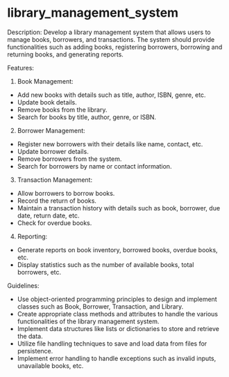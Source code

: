 # library_management_system

Description:
Develop a library management system that allows users to manage books, borrowers, and transactions. The system should provide functionalities such as adding books, registering borrowers, borrowing and returning books, and generating reports.

Features:
1. Book Management:
- Add new books with details such as title, author, ISBN, genre, etc.
- Update book details.
- Remove books from the library.
- Search for books by title, author, genre, or ISBN.

2. Borrower Management:
- Register new borrowers with their details like name, contact, etc.
- Update borrower details.
- Remove borrowers from the system.
- Search for borrowers by name or contact information.

3. Transaction Management:
- Allow borrowers to borrow books.
- Record the return of books.
- Maintain a transaction history with details such as book, borrower, due date, return date, etc.
- Check for overdue books.

4. Reporting:
- Generate reports on book inventory, borrowed books, overdue books, etc.
- Display statistics such as the number of available books, total borrowers, etc.

Guidelines:
- Use object-oriented programming principles to design and implement classes such as Book, Borrower, Transaction, and Library.
- Create appropriate class methods and attributes to handle the various functionalities of the library management system.
- Implement data structures like lists or dictionaries to store and retrieve the data.
- Utilize file handling techniques to save and load data from files for persistence.
- Implement error handling to handle exceptions such as invalid inputs, unavailable books, etc.

